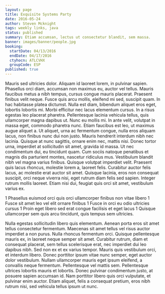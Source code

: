 ```yaml
---
layout: page
title: Exquisite Systems Party
date: 2016-05-24
author: Steven Mcknight
tags: weekly links, java
status: published
summary: Etiam accumsan, lectus ut consectetur blandit, sem massa.
banner: images/banner/people.jpg
booking:
  startDate: 04/13/2016
  endDate: 04/17/2016
  ctyhocn: ATLCVHX
  groupCode: ESP
published: true
---
```

Mauris sed ultricies dolor. Aliquam id laoreet lorem, in pulvinar sapien. Phasellus orci diam, accumsan non maximus eu, auctor vel tellus. Mauris faucibus metus a nibh tempus, cursus congue mauris placerat. Praesent finibus velit neque. Fusce quis arcu mollis, eleifend mi sed, suscipit quam. In hac habitasse platea dictumst. Nulla est diam, bibendum aliquet eros eget, lobortis lobortis mi. Morbi efficitur nec lacus elementum cursus. In a risus egestas leo placerat pharetra. Pellentesque lacinia vehicula tellus, quis ullamcorper magna dapibus ut.
Nunc eu mollis mi. In ante velit, volutpat in massa eget, commodo pharetra nunc. Etiam faucibus est leo, ut maximus augue aliquet a. Ut aliquet, urna ac fermentum congue, nulla eros aliquam lacus, non finibus nunc dui non justo. Mauris hendrerit interdum nibh nec lacinia. Quisque at nunc sagittis, ornare enim nec, mattis nisi. Donec tortor urna, imperdiet at sollicitudin sit amet, gravida id massa. Ut nec condimentum dui, eu tincidunt quam. Cum sociis natoque penatibus et magnis dis parturient montes, nascetur ridiculus mus. Vestibulum blandit nibh vel magna varius finibus. Quisque volutpat imperdiet velit. Praesent quis lacus rhoncus, molestie lorem a, laoreet felis. Curabitur auctor felis lacus, ac molestie erat auctor sit amet. Quisque lacinia, eros non consequat suscipit, orci neque viverra nisi, eget rutrum diam felis sed sapien. Integer rutrum mollis laoreet. Etiam nisi dui, feugiat quis orci sit amet, vestibulum varius ex.

1 Phasellus euismod orci quis orci ullamcorper finibus non vitae libero
1 Fusce sit amet leo vel elit ornare finibus
1 Fusce in orci eu odio ultricies cursus
1 Proin eget libero sed erat congue facilisis et eget lacus
1 Quisque ullamcorper sem quis arcu tincidunt, quis tempus sem ultricies.

Nulla egestas sollicitudin libero quis elementum. Aenean porta eros sit amet tellus consectetur fermentum. Maecenas sit amet tellus vel risus auctor imperdiet a non purus. Nulla rhoncus fermentum orci. Quisque pellentesque mauris ex, in laoreet neque semper sit amet. Curabitur rutrum, diam et consequat placerat, sem tellus scelerisque erat, nec imperdiet dui leo dapibus nibh. Sed non ex et ex varius tempor. Mauris quis vestibulum orci, et interdum libero. Donec porttitor ipsum vitae nunc semper, eget auctor dolor vestibulum. Nullam ullamcorper mauris eget ipsum eleifend, a convallis neque fermentum. Pellentesque vel mattis sem. Pellentesque ultrices lobortis mauris et lobortis. Donec pulvinar condimentum justo, at posuere sapien accumsan id. Nam porttitor libero quis orci vulputate, et pulvinar enim auctor. Etiam aliquet, felis a consequat pretium, eros nibh rutrum nisi, sed vehicula tellus ipsum ut nunc.
